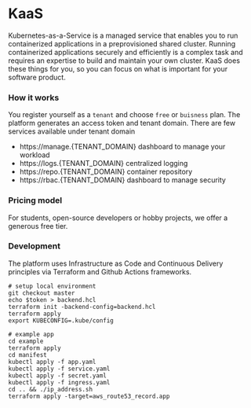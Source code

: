 # KaaS
Kubernetes-as-a-Service is a managed service that enables you to run containerized applications in a preprovisioned shared cluster. Running containerized applications securely and efficiently is a complex task and requires an expertise to build and maintain your own cluster. KaaS does these things for you, so you can focus on what is important for your software product.

### How it works
You register yourself as a `tenant` and choose `free` or `buisness` plan. The platform generates an access token and tenant domain. There are few services available under tenant domain
 - https://manage.{TENANT_DOMAIN} dashboard to manage your workload
 - https://logs.{TENANT_DOMAIN} centralized logging
 - https://repo.{TENANT_DOMAIN} container repository
 - https://rbac.{TENANT_DOMAIN} dashboard to manage security

### Pricing model
For students, open-source developers or hobby projects, we offer a generous free tier.

### Development
The platform uses Infrastructure as Code and Continuous Delivery principles via Terraform and Github Actions frameworks.
```
# setup local environment
git checkout master
echo $token > backend.hcl
terraform init -backend-config=backend.hcl
terraform apply
export KUBECONFIG=.kube/config
```
```
# example app
cd example
terraform apply
cd manifest
kubectl apply -f app.yaml
kubectl apply -f service.yaml
kubectl apply -f secret.yaml
kubectl apply -f ingress.yaml
cd .. && ./ip_address.sh
terraform apply -target=aws_route53_record.app
```

